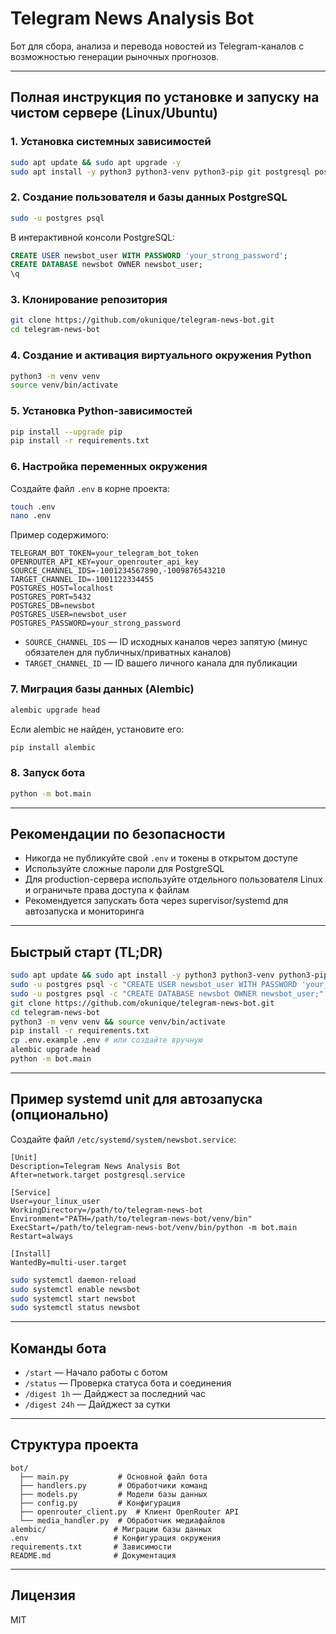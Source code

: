 # Telegram News Analysis Bot

Бот для сбора, анализа и перевода новостей из Telegram-каналов с возможностью генерации рыночных прогнозов.

---

## Полная инструкция по установке и запуску на чистом сервере (Linux/Ubuntu)

### 1. Установка системных зависимостей

```bash
sudo apt update && sudo apt upgrade -y
sudo apt install -y python3 python3-venv python3-pip git postgresql postgresql-contrib libpq-dev
```

### 2. Создание пользователя и базы данных PostgreSQL

```bash
sudo -u postgres psql
```
В интерактивной консоли PostgreSQL:
```sql
CREATE USER newsbot_user WITH PASSWORD 'your_strong_password';
CREATE DATABASE newsbot OWNER newsbot_user;
\q
```

### 3. Клонирование репозитория

```bash
git clone https://github.com/okunique/telegram-news-bot.git
cd telegram-news-bot
```

### 4. Создание и активация виртуального окружения Python

```bash
python3 -m venv venv
source venv/bin/activate
```

### 5. Установка Python-зависимостей

```bash
pip install --upgrade pip
pip install -r requirements.txt
```

### 6. Настройка переменных окружения

Создайте файл `.env` в корне проекта:

```bash
touch .env
nano .env
```

Пример содержимого:
```env
TELEGRAM_BOT_TOKEN=your_telegram_bot_token
OPENROUTER_API_KEY=your_openrouter_api_key
SOURCE_CHANNEL_IDS=-1001234567890,-1009876543210
TARGET_CHANNEL_ID=-1001122334455
POSTGRES_HOST=localhost
POSTGRES_PORT=5432
POSTGRES_DB=newsbot
POSTGRES_USER=newsbot_user
POSTGRES_PASSWORD=your_strong_password
```

- `SOURCE_CHANNEL_IDS` — ID исходных каналов через запятую (минус обязателен для публичных/приватных каналов)
- `TARGET_CHANNEL_ID` — ID вашего личного канала для публикации

### 7. Миграция базы данных (Alembic)

```bash
alembic upgrade head
```

Если alembic не найден, установите его:
```bash
pip install alembic
```

### 8. Запуск бота

```bash
python -m bot.main
```

---

## Рекомендации по безопасности
- Никогда не публикуйте свой `.env` и токены в открытом доступе
- Используйте сложные пароли для PostgreSQL
- Для production-сервера используйте отдельного пользователя Linux и ограничьте права доступа к файлам
- Рекомендуется запускать бота через supervisor/systemd для автозапуска и мониторинга

---

## Быстрый старт (TL;DR)
```bash
sudo apt update && sudo apt install -y python3 python3-venv python3-pip git postgresql libpq-dev
sudo -u postgres psql -c "CREATE USER newsbot_user WITH PASSWORD 'your_strong_password';"
sudo -u postgres psql -c "CREATE DATABASE newsbot OWNER newsbot_user;"
git clone https://github.com/okunique/telegram-news-bot.git
cd telegram-news-bot
python3 -m venv venv && source venv/bin/activate
pip install -r requirements.txt
cp .env.example .env # или создайте вручную
alembic upgrade head
python -m bot.main
```

---

## Пример systemd unit для автозапуска (опционально)

Создайте файл `/etc/systemd/system/newsbot.service`:

```
[Unit]
Description=Telegram News Analysis Bot
After=network.target postgresql.service

[Service]
User=your_linux_user
WorkingDirectory=/path/to/telegram-news-bot
Environment="PATH=/path/to/telegram-news-bot/venv/bin"
ExecStart=/path/to/telegram-news-bot/venv/bin/python -m bot.main
Restart=always

[Install]
WantedBy=multi-user.target
```

```bash
sudo systemctl daemon-reload
sudo systemctl enable newsbot
sudo systemctl start newsbot
sudo systemctl status newsbot
```

---

## Команды бота

- `/start` — Начало работы с ботом
- `/status` — Проверка статуса бота и соединения
- `/digest 1h` — Дайджест за последний час
- `/digest 24h` — Дайджест за сутки

---

## Структура проекта

```
bot/
  ├── main.py           # Основной файл бота
  ├── handlers.py       # Обработчики команд
  ├── models.py         # Модели базы данных
  ├── config.py         # Конфигурация
  ├── openrouter_client.py  # Клиент OpenRouter API
  └── media_handler.py  # Обработчик медиафайлов
alembic/               # Миграции базы данных
.env                   # Конфигурация окружения
requirements.txt       # Зависимости
README.md              # Документация
```

---

## Лицензия

MIT 
